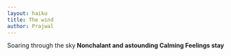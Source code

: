 ```yaml
---
layout: haiku
title: The wind
author: Prajwal
---
```


Soaring through the sky<b>
Nonchalant and astounding<b>
Calming Feelings stay<b>
